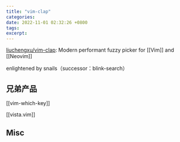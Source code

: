```yaml
---
title: "vim-clap"
categories: 
date: 2022-11-01 02:32:26 +0800
tags: 
excerpt: 
---
```


[liuchengxu/vim-clap](https://github.com/liuchengxu/vim-clap): Modern performant fuzzy picker for [[Vim]] and [[Neovim]]

enlightened by snails（successor：blink-search）


## 兄弟产品

[[vim-which-key]]

[[vista.vim]]




## Misc





